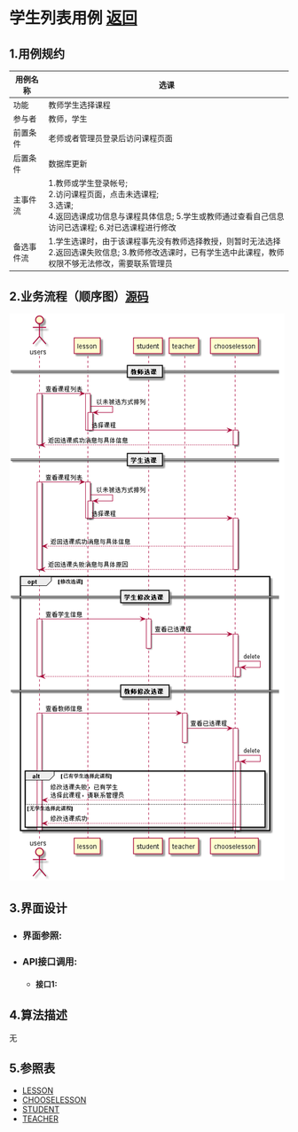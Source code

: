 # 学生列表用例 [返回][1]
## 1.用例规约
<table>
    <thead>
        <tr>
            <th>用例名称</th>
            <th>选课</th>
        </tr>
    </thead>
    <tbody>
         <tr>
            <td>功能</td>
            <td>教师学生选择课程</td>
         </tr>
         <tr>
            <td>参与者</td>
            <td>教师，学生</td>
         </tr>
         <tr>
            <td>前置条件</td>
            <td>老师或者管理员登录后访问课程页面</td>
         </tr>
         <tr>
            <td>后置条件</td>
            <td>数据库更新</td>
         </tr>
         <tr>
            <td>主事件流</td>
            <td>1.教师或学生登录帐号;<br>
                2.访问课程页面，点击未选课程;<br>
                3.选课;<br>
                4.返回选课成功信息与课程具体信息;
                5.学生或教师通过查看自己信息访问已选课程;
                6.对已选课程进行修改<br>
            </td>
         </tr>
         <tr>
            <td>备选事件流</td>
            <td>1.学生选课时，由于该课程事先没有教师选择教授，则暂时无法选择<br>
                2.返回选课失败信息;
                3.教师修改选课时，已有学生选中此课程，教师权限不够无法修改，需要联系管理员<br>
            </td>
         </tr>
    </tbody>
</table>

## 2.业务流程（顺序图）[源码][2]
<img src="https://github.com/mzy1997/is_analysis/blob/master/test6/sequence选课.png"/>

## 3.界面设计
- ### 界面参照:
- ### API接口调用:
    - #### 接口1:

## 4.算法描述
无

## 5.参照表
- [LESSON][3]
- [CHOOSELESSON][4]
- [STUDENT][5]
- [TEACHER][6]


[1]: https://github.com/mzy1997/is_analysis/blob/master/test6/README.md    "返回" 
[2]: https://github.com/mzy1997/is_analysis/blob/master/test6/src/chooseLesson.puml    "源码" 
[3]: https://github.com/mzy1997/is_analysis/blob/master/test6/数据库设计.md/#LESSON表课程表    "LESSON" 
[4]: https://github.com/mzy1997/is_analysis/blob/master/test6/数据库设计.md/#CHOOSELESSON表选课表   "CHOOSELESSON"
[5]: https://github.com/mzy1997/is_analysis/blob/master/test6/数据库设计.md/#STUDENT表学生表    "STUDENT" 
[6]: https://github.com/mzy1997/is_analysis/blob/master/test6/数据库设计.md/#TEACHER表教师表    "TEACHER" 